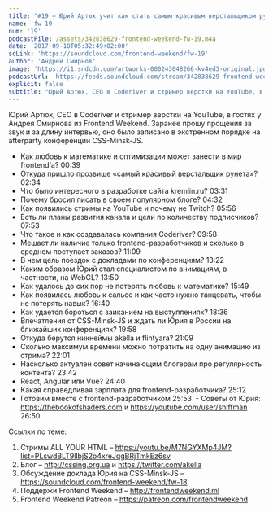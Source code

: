 ```yaml
---
title: "#19 – Юрий Артюх учит как стать самым красивым верстальщиком рунета"
name: 'fw-19'
num: '19'
podcastFile: /assets/342838629-frontend-weekend-fw-19.m4a
date: '2017-09-18T05:32:49+02:00'
scLink: 'https://soundcloud.com/frontend-weekend/fw-19'
author: 'Андрей Смирнов'
image: 'https://i1.sndcdn.com/artworks-000243048266-kv4ed3-original.jpg'
podcastUrl: 'https://feeds.soundcloud.com/stream/342838629-frontend-weekend-fw-19.m4a'
explicit: false
subtitle: "Юрий Артюх, CEO в Coderiver и стример верстки на YouTube, в гостях у Андрея Смирнова из Frontend Weekend. Заранее прошу прощения за звук и за длину интервью, оно было записано в экстренном порядке на afterparty конференции CSS-Minsk-JS."
---
```

Юрий Артюх, CEO в Coderiver и стример верстки на YouTube, в гостях у Андрея Смирнова из Frontend Weekend. Заранее прошу прощения за звук и за длину интервью, оно было записано в экстренном порядке на afterparty конференции CSS-Minsk-JS.

- Как любовь к математике и оптимизации может занести в мир frontend’а? <timecode>00:39</timecode>
- Откуда пришло прозвище «самый красивый верстальщик рунета»? <timecode>02:34</timecode>
- Что было интересного в разработке сайта kremlin.ru? <timecode>03:31</timecode>
- Почему бросил писать в своем популярном блоге? <timecode>04:32</timecode>
- Как появились стримы на YouTube и почему не Twitch? <timecode>05:56</timecode>
- Есть ли планы развития канала и цели по количеству подписчиков? <timecode>07:53</timecode>
- Что такое и как создавалась компания Coderiver? <timecode>09:58</timecode>
- Мешает ли наличие только frontend-разработчиков и сколько в среднем поступает заказов? <timecode>11:09</timecode>
- В чем цель поездок с докладами по конференциям? <timecode>13:22</timecode>
- Каким образом Юрий стал специалистом по анимациям, в частности, на WebGL? <timecode>13:50</timecode>
- Как удалось до сих пор не потерять любовь к математике? <timecode>15:49</timecode>
- Как появилась любовь к сальсе и как часто нужно танцевать, чтобы не потерять навык? <timecode>16:40</timecode>
- Как удается бороться с заиканием на выступлениях? <timecode>18:36</timecode>
- Впечатления от CSS-Minsk-JS и ждать ли Юрия в России на ближайших конференциях? <timecode>19:58</timecode>
- Откуда берутся никнеймы akella и flintyara? <timecode>21:09</timecode>
- Сколько максимум времени можно потратить на одну анимацию из стрима? <timecode>22:01</timecode>
- Насколько актуален совет начинающим блогерам про регулярность контента? <timecode>23:42</timecode> 
- React, Angular или Vue? <timecode>24:40</timecode>
- Какая справедливая зарплата для frontend-разработчика? <timecode>25:12</timecode>
- Готовим вместе с frontend-разработчиком <timecode>25:53</timecode>
 - Советы от Юрия: https://thebookofshaders.com и https://youtube.com/user/shiffman <timecode>26:50</timecode>

Ссылки по теме:
1) Стримы ALL YOUR HTML – https://youtu.be/M7NGYXMp4JM?list=PLswdBLT9llbjS2o4xreJqgBRjTmkEz6sv
2) Блог – http://cssing.org.ua и https://twitter.com/akella
3) Обсуждение доклада Юрия на CSS-Minsk-JS – https://soundcloud.com/frontend-weekend/fw-18
4) Поддержи Frontend Weekend – http://frontendweekend.ml
5) Frontend Weekend Patreon – https://patreon.com/frontendweekend